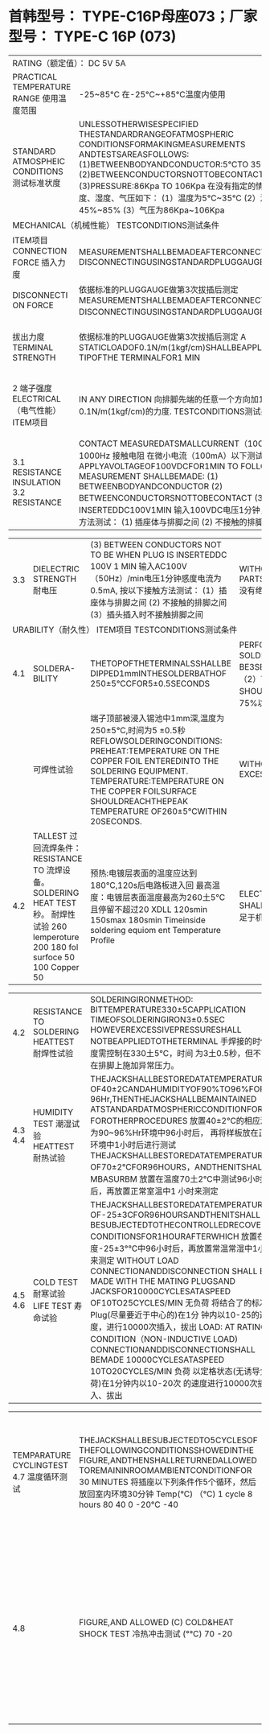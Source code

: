  
# 首韩型号： TYPE-C16P母座073；厂家型号： TYPE-C 16P (073)  

<html><body><table><tr><td colspan="3">RATING（额定值）： DC 5V 5A</td></tr><tr><td>PRACTICAL TEMPERATURE RANGE 使用温度范围</td><td>-25~85°C 在-25°C~+85°C温度内使用</td><td></td></tr><tr><td>STANDARD ATMOSPHEIC CONDITIONS 测试标准状度</td><td>UNLESSOTHERWISESPECIFIED THESTANDARDRANGEOFATMOSPHERIC CONDITIONSFORMAKINGMEASUREMENTS ANDTESTSAREASFOLLOWS: (1)BETWEENBODYANDCONDUCTOR:5°CTO 35℃ (2)BETWEENCONDUCTORSNOTTOBECONTACT:45%TO85% (3)PRESSURE:86Kpa TO 106Kpa 在没有指定的情况下测试温度、湿度、气压如下： (1）温度为5℃~35℃ (2）湿度为45%~85% (3）气压为86Kpa~106Kpa</td><td></td></tr><tr><td colspan="3">MECHANICAL（机械性能） TESTCONDITIONS测试条件</td></tr><tr><td>ITEM项目 CONNECTION FORCE 插入力度</td><td>MEASUREMENTSHALLBEMADEAFTERCONNECTINGAND DISCONNECTINGUSINGSTANDARDPLUGGAUGE3TIMES</td><td>PERFORMANCE规格 5-20N</td></tr><tr><td>DISCONNECTI ON FORCE</td><td>依据标准的PLUGGAUGE做第3次拔插后测定 MEASUREMENTSHALLBEMADEAFTERCONNECTINGAND DISCONNECTINGUSINGSTANDARDPLUGGAUGE3TIMES。</td><td>8~20N</td></tr><tr><td>拔出力度 TERMINAL STRENGTH</td><td>依据标准的PLUGGAUGE做第3次拔插后测定 A STATICLOADOF0.1N/m(1kgf/cm)SHALLBEAPPLIEDTOTHE TIPOFTHE TERMINALFOR1 MIN</td><td>THERESHALLBENODAMAGE TOTHE TERMINAL SUCH AS CRACKS，LOOSENESS OR PLAY ELECTRICAL,AND MECHANICAL</td></tr><tr><td>2 端子强度 ELECTRICAL（电气性能） ITEM项目</td><td>IN ANY DIRECTION 向排脚先端的任意一个方向加1分钟0.1N/m(1kgf/cm)的力度. TESTCONDITIONS测试条件</td><td>CHARACTERISTICS SHALL BE SATISFIED 在排脚中没有裂开、松动等异常，满足 于机械、电气性能 PERFORMANCE规格</td></tr><tr><td>3.1 RESISTANCE INSULATION 3.2 RESISTANCE</td><td>CONTACT MEASUREDATSMALLCURRENT（10OmAORLESS) 1000Hz 接触电阻 在微小电流（100mA）以下测试 APPLYAVOLTAGEOF100VDCFOR1MIN TO FOLLOWING MEASUREMENT SHALLBEMADE: (1) BETWEENBODYANDCONDUCTOR (2) BETWEENCONDUCTORSNOTTOBECONTACT (3） 绝缘电阻 INSERTEDDC100V1MIN 输入100VDC电压1分钟，按以下接触方法测试： (1) 插座体与排脚之间 (2) 不接触的排脚之间</td><td>40mΩ PORTIONS AFTER WHICH 100MQ</td></tr></table></body></html>  
<html><body><table><tr><td>3.3</td><td>DIELECTRIC STRENGTH 耐电压</td><td>(3) BETWEEN CONDUCTORS NOT TO BE WHEN PLUG IS INSERTEDDC 100V 1 MIN 输入AC100V（50Hz）/min电压1分钟感度电流为0.5mA, 按以下接触方法测试： (1）插座体与排脚之间 (2) 不接触的排脚之间 (3）插头插入时不接触排脚之间</td><td>WITHOUTDAMAGETO PARTSARCINGORBREAKDOWNETC 没有绝缘破坏等异常</td></tr><tr><td colspan="4">URABILITY（耐久性） ITEM项目 TESTCONDITIONS测试条件</td></tr><tr><td>4.1</td><td>SOLDERA- BILITY</td><td>THETOPOFTHETERMINALSSHALLBE DIPPED1mmINTHESOLDERBATHOF 250±5℃CFOR5±0.5SECONDS</td><td>PERFORMANCE规格 （1）SOLDERWETTINGTIMESHALL BE3SECORLESS 焊接时间应少于3秒 （2）THEAREAOFSOLDERING SHOULDBEOVER75% 焊接面积应有75%以上</td></tr><tr><td></td><td>可焊性试验</td><td>端子顶部被浸入锡池中1mm深,温度为250±5℃,时间为5 ±0.5秒 REFLOWSOLDERINGCONDITIONS: PREHEAT:TEMPERATURE ON THE COPPER FOIL ENTEREDINTO THE SOLDERING EQUIPMENT. TEMPERATURE:TEMPERATURE ON THE COPPER FOILSURFACE SHOULDREACHTHEPEAK TEMPERATURE OF260±5°CWITHIN 20SECONDS.</td><td>WITHOUTDEFORMATIONOFCASEOR EXCESSIVELOOSENESSOFTEMINALS</td></tr><tr><td>4.2</td><td>TALLEST 过回流焊条件： RESISTANCE TO 流焊设备。 SOLDERING HEAT TEST 秒。 耐焊性试验 260 lemperoture 200 180 fol surfoce 50 100 Copper 50</td><td>预热:电镀层表面的温度应达到180℃,120s后电路板进入回 最高温度：电镀层表面温度最高为260土5℃且停留不超过20 XDLL 120smin 150smax 180smin Timeinside soldering equiom ent Temperature Profile</td><td>ELECTRICAL CHARACTERISTICS SHALL BESATISFIED 本体无变形，满足于机械、电气性能</td></tr></table></body></html>   
<html><body><table><tr><td>4.2</td><td>RESISTANCE TO SOLDERING HEATTEST 耐焊性试验</td><td>SOLDERINGIRONMETHOD: BITTEMPERATURE330±5CAPPLICATION TIMEOFSOLDERINGIRON3±0.5SEC HOWEVEREXCESSIVEPRESSURESHALL NOTBEAPPLIEDTOTHETERMINAL 手焊接的时候温度需控制在330土5℃，时间 为3土0.5秒，但不能在排脚上施加异常压力。</td><td>WITHOUTDEFORMATIONOFCASEOR EXCESSIVELOOSENESSOFTEMINALS ELECTRICALCHARACTERISTICSSHALL BESATISFIED 本体无变形，满足于机械、电气性能</td></tr><tr><td>4.3 4.4</td><td>HUMIDITY TEST 潮湿试验 HEATTEST 耐热试验</td><td>THEJACKSHALLBESTOREDATATEMPERATURE OF40±2CANDAHUMIDITYOF90%TO96%FOR 96Hr,THENTHEJACKSHALLBEMAINTAINED ATSTANDARDATMOSPHERICCONDITIONFOR1Hr FOROTHERPROCEDURES 放置40±2℃的相应湿度为90~96%Hr环境中96小时后， 再将样板放在正常环境中1小时后进行测试 THEJACKSHALLBESTOREDATATEMPERATURE OF70±2°CFOR96HOURS，ANDTHENITSHALL MBASURBM 放置在温度70土2℃中测试96小时后，再放置正常室温中1 小时来测定</td><td>THERESHALLBENODAMAGEON APPEARANCE。 MECHANICALANDELECTRICAL CHARACTERISTICSSHALLBE SATISFIED 外观无异常，满足于机械、电气性能。</td></tr><tr><td>4.5 4.6</td><td>COLD TEST 耐寒试验 LIFE TEST 寿命试验</td><td>THEJACKSHALLBESTOREDATATEMPERATURE OF-25±3CFOR96HOURSANDTHENITSHALL BESUBJECTEDTOTHECONTROLLEDRECOVERY CONDITIONSFOR1HOURAFTERWHICH 放置在温度-25±3°℃中96小时后，再放置常温常湿中1小 时来测定 WITHOUT LOAD CONNECTIONANDDISCONNECTION SHALL BE MADE WITH THE MATING PLUGSAND JACKSFOR10000CYCLESATASPEED OF10TO25CYCLES/MIN 无负荷 将结合了的标准Plug(尽量要近于中心的)在1分 钟内以10-25的速度，进行10000次插入，拔出 LOAD: AT RATING CONDITION（NON-INDUCTIVE LOAD) CONNECTIONANDDISCONNECTIONSHALL BEMADE 10000CYCLESATASPEED 10TO20CYCLES/MIN 负荷 以定格状态(无诱导负荷)在1分钟内以10-20次 的速度进行10000次插入、拔出</td><td>THERESHALLBENODAMAGEON APPEARANCE MECHANICALANDELECTRICAL CHARACTERISTICSSHALLBE SATISFIED 外观无异常，满足于机械、电气性能 (1) CONTACTRESISTANCESHALLBE≤ 0.1Q (2) DISCONNECTIONFORCESHALLBE 0.8 TO 2.0N (3) MECHANICALAND ELECTRICAL CHARACTERISTICS SHALL BE SATISFIED (1) 接触电阻≤0.1Q (2) 拔出力是0.8~2.0N (3）其它:满足于机械、电气性能</td></tr></table></body></html>  

<html><body><table><tr><td>TEMPARATURE CYCLINGTEST 4.7 温度循环测试</td><td>THEJACKSHALLBESUBJECTEDTO5CYCLESOF THEFOLLOWINGCONDITIONSSHOWEDINTHE FIGURE,ANDTHENSHALLRETURNEDALLOWED TOREMAININROOMAMBIENTCONDITIONFOR 30 MINUTES 将插座以下列条件作5个循环，然后放回室内环境30分钟 Temp(°C) （℃) 1 cycle 8 hours 80 40 0 -20℃ -40</td><td>THERESHALLBENODEFORMATIONOR CRACKS IN MOLDED PART. INSERTION&EXTRACTIONFORCE:3TO20N CONTACTRESISTANCE:MAX.30MQ INSULATIONRESISTANCE:MIN.100M Q DIELECTRICWITHSTANDINGVOLTAGE: 100VAC/MIN(BETWEENTERMINALS) 产品不能变形与破裂 插拔力：3N至20N 接触电阻：最大30mQ 绝缘电阻：最小100MQ 绝缘耐压：最小100VAC（端子之间） (Hours) THERESHALLBENODEFORMATIONOR</td></tr><tr><td>4.8</td><td>FIGURE,AND ALLOWED (C) COLD&HEAT SHOCK TEST 冷热冲击测试 (°℃) 70 -20</td><td>THEJACKSHALLBESUBJECTEDTO5CYCLES OF THEFOLLOWINGCONDITIONSSHOWEDINTHE CRACKSINMOLDEDPART. INSERTION&EXTRACTIONFORCE:3TO25N ）THENSHALLRETURNED ）AND CONTACTRESISTANCE:MAX.30MQ INSULATIONRESISTANCE:MIN.100M Q TO REMAIN IN ROOMAMBIENTCONDITION FOR DIELECTRICWITHSTANDINGVOLTAGE: 30MINUTES将插座以下列条件作5个循环，然后放回室内环境30分钟TEMP 500VAC/MIN(BETWEENTERMINALS) 产品不能变形与破裂 插拔力：3N至25N 1 cycle 1 hour 接触电阻：最大30mΩ 绝缘电阻：最小100MQ 绝缘耐压：最小500VAC（端子之间） 0.5-→—0.5-—0.5-—0.5- (Hours)</td></tr></table></body></html>  

